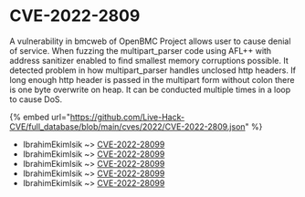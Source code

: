 # CVE-2022-2809

A vulnerability in bmcweb of OpenBMC Project allows user to cause denial of service. When fuzzing the multipart_parser code using AFL++ with address sanitizer enabled to find smallest memory corruptions possible. It detected problem in how multipart_parser handles unclosed http headers. If long enough http header is passed in the multipart form without colon there is one byte overwrite on heap. It can be conducted multiple times in a loop to cause DoS.

{% embed url="https://github.com/Live-Hack-CVE/full_database/blob/main/cves/2022/CVE-2022-2809.json" %}


* IbrahimEkimIsik ~> [CVE-2022-28099](https://www.alice-snow.ru/2022/database/cve-2022-2809/cve-2022-28099-ibrahimekimisik)
* IbrahimEkimIsik ~> [CVE-2022-28099](https://www.alice-snow.ru/2022/database/cve-2022-2809/cve-2022-28099-ibrahimekimisik)
* IbrahimEkimIsik ~> [CVE-2022-28099](https://www.alice-snow.ru/2022/database/cve-2022-2809/cve-2022-28099-ibrahimekimisik)
* IbrahimEkimIsik ~> [CVE-2022-28099](https://www.alice-snow.ru/2022/database/cve-2022-2809/cve-2022-28099-ibrahimekimisik)
* IbrahimEkimIsik ~> [CVE-2022-28099](https://www.alice-snow.ru/2022/database/cve-2022-2809/cve-2022-28099-ibrahimekimisik)